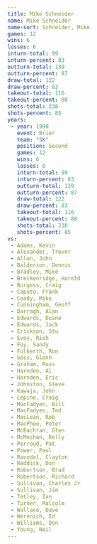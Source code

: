 ```yaml
---
title: Mike Schneider
name: Mike Schneider
name-sort: Schneider, Mike
games: 12
wins: 6
losses: 6
inturn-total: 99
inturn-percent: 83
outturn-total: 139
outturn-percent: 87
draw-total: 122
draw-percent: 83
takeout-total: 116
takeout-percent: 88
shots-total: 238
shots-percent: 85
years:
 - year: 1990
   event: Brier
   team: "SK"
   position: Second
   games: 12
   wins: 6
   losses: 6
   inturn-total: 99
   inturn-percent: 83
   outturn-total: 139
   outturn-percent: 87
   draw-total: 122
   draw-percent: 83
   takeout-total: 116
   takeout-percent: 88
   shots-total: 238
   shots-percent: 85
vs:
 - Adams, Kevin
 - Alexander, Trevor
 - Allan, John
 - Balderson, Dennis
 - Bradley, Mike
 - Breckenridge, Harold
 - Burgess, Craig
 - Caputo, Frank
 - Coady, Mike
 - Cunningham, Geoff
 - Darragh, Alan
 - Edwards, Duane
 - Edwards, Jack
 - Erickson, Stu
 - Evoy, Rich
 - Foy, Sandy
 - Fulkerth, Ron
 - Goss, Glenn
 - Graham, Ross
 - Harnden, Al
 - Harnden, Eric
 - Johnston, Steve
 - Kawaja, John
 - Lepine, Craig
 - MacFadyen, Bill
 - MacFadyen, Ted
 - MacLean, Rob
 - MacPhee, Peter
 - McEachran, Glen
 - McMechan, Kelly
 - Perroud, Pat
 - Power, Paul
 - Ravndal, Clayton
 - Reddick, Don
 - Robertson, Brad
 - Robertson, Richard
 - Sullivan, Charles Jr
 - Sullivan, Jim
 - Tetley, Ian
 - Turner, Malcolm
 - Wallace, Dave
 - Werenich, Ed
 - Williams, Don
 - Young, Neil
---
```

